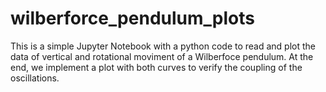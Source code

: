 # wilberforce_pendulum_plots
This is a simple Jupyter Notebook with a python code to read and plot the data of vertical and rotational moviment of a Wilberfoce pendulum. At the end, we implement a plot with both curves to verify the coupling of the oscillations.

